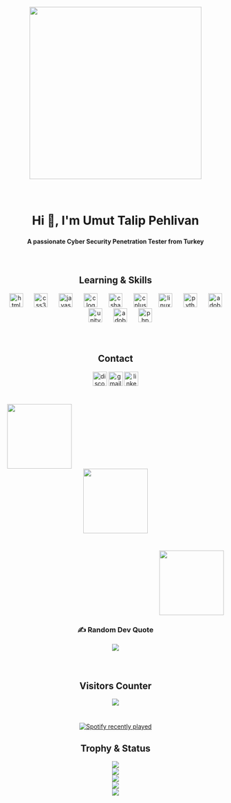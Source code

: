 <br clear="both">

<div align="center">
  <img height="400" src="https://i.giphy.com/media/v1.Y2lkPTc5MGI3NjExejNwOXdhczBqcDh6dGJyOWIycWVuOG5wcjZqZmNjdTBqZDczMm9sZyZlcD12MV9pbnRlcm5hbF9naWZfYnlfaWQmY3Q9Zw/XArziJdrv1Etg8a5HA/giphy-downsized-large.gif"  />
</div>

###

<br clear="both">

<h1 align="center">Hi 👋, I'm Umut Talip Pehlivan</h1>

###

<h4 align="center">A passionate Cyber Security Penetration Tester from Turkey</h4>

###

<br clear="both">

<h2 align="center">Learning & Skills</h2>

<div align="center">
  <img src="https://cdn.jsdelivr.net/gh/devicons/devicon/icons/html5/html5-original.svg" height="32" alt="html5 logo"  />
  <img width="18" />
  <img src="https://cdn.jsdelivr.net/gh/devicons/devicon/icons/css3/css3-original.svg" height="32" alt="css3 logo"  />
  <img width="18" />
  <img src="https://cdn.jsdelivr.net/gh/devicons/devicon/icons/javascript/javascript-original.svg" height="32" alt="javascript logo"  />
  <img width="18" />
  <img src="https://skillicons.dev/icons?i=c" height="32" alt="c logo"  />
  <img width="18" />
  <img src="https://cdn.jsdelivr.net/gh/devicons/devicon/icons/csharp/csharp-original.svg" height="32" alt="csharp logo"  />
  <img width="18" />
  <img src="https://skillicons.dev/icons?i=cpp" height="32" alt="cplusplus logo"  />
  <img width="18" />
  <img src="https://skillicons.dev/icons?i=linux" height="32" alt="linux logo"  />
  <img width="18" />
  <img src="https://cdn.jsdelivr.net/gh/devicons/devicon/icons/python/python-original.svg" height="32" alt="python logo"  />
  <img width="18" />
  <img src="https://skillicons.dev/icons?i=ps" height="32" alt="adobephotoshop logo"  />
  <img width="18" />
  <img src="https://skillicons.dev/icons?i=unity" height="32" alt="unity logo"  />
  <img width="18" />
  <img src="https://skillicons.dev/icons?i=ai" height="32" alt="adobeillustrator logo"  />
  <img width="18" />
  <img src="https://cdn.jsdelivr.net/gh/devicons/devicon/icons/php/php-original.svg" height="32" alt="php logo"  />
</div>

###

<br clear="both">

<h2 align="center">Contact</h2>

<div align="center">
  <img src="https://img.shields.io/static/v1?message=Discord&logo=discord&label=&color=7289DA&logoColor=white&labelColor=&style=for-the-badge" height="33" alt="discord logo"  />
  <img src="https://img.shields.io/static/v1?message=Gmail&logo=gmail&label=&color=D14836&logoColor=white&labelColor=&style=for-the-badge" height="33" alt="gmail logo"  />
  <img src="https://img.shields.io/static/v1?message=LinkedIn&logo=linkedin&label=&color=0077B5&logoColor=white&labelColor=&style=for-the-badge" height="33" alt="linkedin logo"  />
</div>

###

<br clear="both">

<img align="left" height="150" src="https://images-wixmp-ed30a86b8c4ca887773594c2.wixmp.com/f/297161e7-ff39-45af-9a0b-b0e8c5d14779/d7a49m3-43aa9e52-d55f-4e9b-9e5e-1fb185032414.gif?token=eyJ0eXAiOiJKV1QiLCJhbGciOiJIUzI1NiJ9.eyJzdWIiOiJ1cm46YXBwOjdlMGQxODg5ODIyNjQzNzNhNWYwZDQxNWVhMGQyNmUwIiwiaXNzIjoidXJuOmFwcDo3ZTBkMTg4OTgyMjY0MzczYTVmMGQ0MTVlYTBkMjZlMCIsIm9iaiI6W1t7InBhdGgiOiJcL2ZcLzI5NzE2MWU3LWZmMzktNDVhZi05YTBiLWIwZThjNWQxNDc3OVwvZDdhNDltMy00M2FhOWU1Mi1kNTVmLTRlOWItOWU1ZS0xZmIxODUwMzI0MTQuZ2lmIn1dXSwiYXVkIjpbInVybjpzZXJ2aWNlOmZpbGUuZG93bmxvYWQiXX0.7WBpe2y1xK1KDUS8Y4kS_godPU26EcuIwdd4xl2g0_E"  />

###

<br clear="both">

<div align="center">
  <img height="150" src="https://images-wixmp-ed30a86b8c4ca887773594c2.wixmp.com/f/297161e7-ff39-45af-9a0b-b0e8c5d14779/d7a49j4-03a61d27-7c21-405c-89d8-c47b97f46e0a.gif?token=eyJ0eXAiOiJKV1QiLCJhbGciOiJIUzI1NiJ9.eyJzdWIiOiJ1cm46YXBwOjdlMGQxODg5ODIyNjQzNzNhNWYwZDQxNWVhMGQyNmUwIiwiaXNzIjoidXJuOmFwcDo3ZTBkMTg4OTgyMjY0MzczYTVmMGQ0MTVlYTBkMjZlMCIsIm9iaiI6W1t7InBhdGgiOiJcL2ZcLzI5NzE2MWU3LWZmMzktNDVhZi05YTBiLWIwZThjNWQxNDc3OVwvZDdhNDlqNC0wM2E2MWQyNy03YzIxLTQwNWMtODlkOC1jNDdiOTdmNDZlMGEuZ2lmIn1dXSwiYXVkIjpbInVybjpzZXJ2aWNlOmZpbGUuZG93bmxvYWQiXX0.zx02Srw5bqYJo4zep5KHe7pMpelabi-YuT2p3ZCM_oI"  />
</div>

###

<br clear="both">

<img align="right" height="150" src="https://images-wixmp-ed30a86b8c4ca887773594c2.wixmp.com/f/297161e7-ff39-45af-9a0b-b0e8c5d14779/d7a49lv-3d84a8ca-0b3e-44ea-a8c1-f04b1bdb3b8c.gif?token=eyJ0eXAiOiJKV1QiLCJhbGciOiJIUzI1NiJ9.eyJzdWIiOiJ1cm46YXBwOjdlMGQxODg5ODIyNjQzNzNhNWYwZDQxNWVhMGQyNmUwIiwiaXNzIjoidXJuOmFwcDo3ZTBkMTg4OTgyMjY0MzczYTVmMGQ0MTVlYTBkMjZlMCIsIm9iaiI6W1t7InBhdGgiOiJcL2ZcLzI5NzE2MWU3LWZmMzktNDVhZi05YTBiLWIwZThjNWQxNDc3OVwvZDdhNDlsdi0zZDg0YThjYS0wYjNlLTQ0ZWEtYThjMS1mMDRiMWJkYjNiOGMuZ2lmIn1dXSwiYXVkIjpbInVybjpzZXJ2aWNlOmZpbGUuZG93bmxvYWQiXX0.4jXswfyFty06XHe26aKeSeO5r7W7BN-e4FgjdyJhd8g"  />

###

<br clear="both">
<div align="center"> 
  
### ✍️ Random Dev Quote
![](https://quotes-github-readme.vercel.app/api?type=horizontal&theme=radical)

###
</div>


<br clear="both">

<div align="center">
<h2>Visitors Counter</h2> <img src="https://profile-counter.glitch.me/Noxi-root/count.svg?"  />
</div>

###
###

<br clear="both">

<div align="center">
  <a href="https://open.spotify.com/user/0brfdedljl9pj7v1pjd9yi207">
    <img src="https://spotify-recently-played-readme.vercel.app/api?user=0brfdedljl9pj7v1pjd9yi207&count=5&unique=true" alt="Spotify recently played"  />
  </a>
</div>

###
<h2 align="center">Trophy & Status</h2>
<div align="center"> 

![](https://github-profile-trophy.vercel.app/?username=Noxi-root&theme=radical&no-frame=true&no-bg=false&margin-w=4)<br/>
![](https://github-readme-stats.vercel.app/api/top-langs/?username=Noxi-root&theme=dark&hide_border=false&include_all_commits=true&count_private=true&layout=compact)<br/>
![](https://github-readme-stats.vercel.app/api?username=Noxi-root&theme=dark&hide_border=false&include_all_commits=true&count_private=true)<br/>
![](https://github-readme-streak-stats.herokuapp.com/?user=Noxi-root&theme=dark&hide_border=false)<br/>
![](https://github-contributor-stats.vercel.app/api?username=Noxi-root&limit=5&theme=dark&combine_all_yearly_contributions=true)
  
</div>
